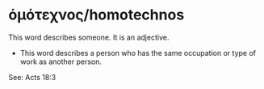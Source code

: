 # ὁμότεχνος/homotechnos
This word describes someone. It is an adjective.
* This word describes a person who has the same occupation or type of work as another person.

See: Acts 18:3
